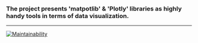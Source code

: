 ### The project presents 'matpotlib' & 'Plotly' libraries as highly handy tools in terms of data visualization.

---

[![Maintainability](https://api.codeclimate.com/v1/badges/8f7ae2691cd866be02eb/maintainability)](https://codeclimate.com/github/alllexxx1/data_visualization/maintainability)